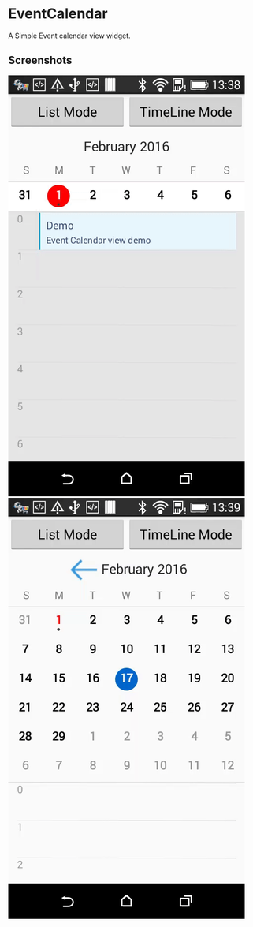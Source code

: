 # EventCalendar
A Simple Event calendar view widget.

## Screenshots

![Example](./Demo/screenshots/demo1.gif "Example View")
![Example](./Demo/screenshots/demo2.gif "Example View")
